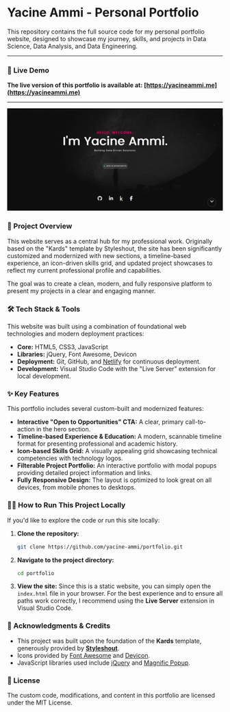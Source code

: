# Yacine Ammi - Personal Portfolio

This repository contains the full source code for my personal portfolio website, designed to showcase my journey, skills, and projects in Data Science, Data Analysis, and Data Engineering.

---

### 🚀 Live Demo

**The live version of this portfolio is available at: [https://yacineammi.me](https://yacineammi.me)**

---

![Portfolio Screenshot](images/portfolio-screenshot.png)

### 📝 Project Overview

This website serves as a central hub for my professional work. Originally based on the "Kards" template by Styleshout, the site has been significantly customized and modernized with new sections, a timeline-based experience, an icon-driven skills grid, and updated project showcases to reflect my current professional profile and capabilities.

The goal was to create a clean, modern, and fully responsive platform to present my projects in a clear and engaging manner.

### 🛠️ Tech Stack & Tools

This website was built using a combination of foundational web technologies and modern deployment practices:

*   **Core:** HTML5, CSS3, JavaScript
*   **Libraries:** jQuery, Font Awesome, Devicon
*   **Deployment:** Git, GitHub, and [Netlify](https://www.netlify.com/) for continuous deployment.
*   **Development:** Visual Studio Code with the "Live Server" extension for local development.

### ✨ Key Features

This portfolio includes several custom-built and modernized features:

*   **Interactive "Open to Opportunities" CTA:** A clear, primary call-to-action in the hero section.
*   **Timeline-based Experience & Education:** A modern, scannable timeline format for presenting professional and academic history.
*   **Icon-based Skills Grid:** A visually appealing grid showcasing technical competencies with technology logos.
*   **Filterable Project Portfolio:** An interactive portfolio with modal popups providing detailed project information and links.
*   **Fully Responsive Design:** The layout is optimized to look great on all devices, from mobile phones to desktops.

### 🏃‍♀️ How to Run This Project Locally

If you'd like to explore the code or run this site locally:

1.  **Clone the repository:**
    ```bash
    git clone https://github.com/yacine-ammi/portfolio.git
    ```
2.  **Navigate to the project directory:**
    ```bash
    cd portfolio
    ```
3.  **View the site:**
    Since this is a static website, you can simply open the `index.html` file in your browser. For the best experience and to ensure all paths work correctly, I recommend using the **Live Server** extension in Visual Studio Code.

### 🙏 Acknowledgments & Credits

*   This project was built upon the foundation of the **Kards** template, generously provided by [**Styleshout**](http://www.styleshout.com/).
*   Icons provided by [Font Awesome](https://fontawesome.com/) and [Devicon](https://devicon.dev/).
*   JavaScript libraries used include [jQuery](https://jquery.com/) and [Magnific Popup](https://dimsemenov.com/plugins/magnific-popup/).

### 📄 License

The custom code, modifications, and content in this portfolio are licensed under the MIT License.